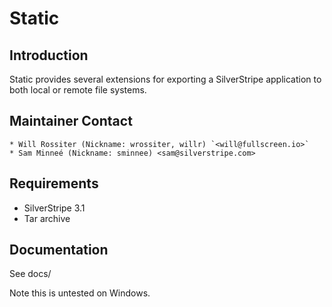 # Static

## Introduction

Static provides several extensions for exporting a SilverStripe application to
both local or remote file systems.

## Maintainer Contact

	* Will Rossiter (Nickname: wrossiter, willr) `<will@fullscreen.io>`
	* Sam Minneé (Nickname: sminnee) <sam@silverstripe.com>

## Requirements

 * SilverStripe 3.1
 * Tar archive

## Documentation

See docs/

Note this is untested on Windows.